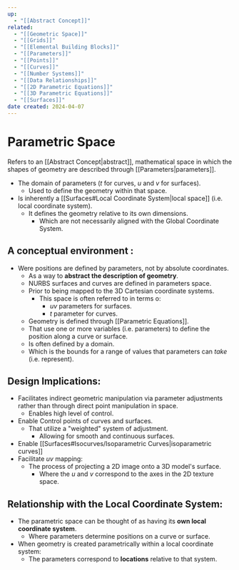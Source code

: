 ```yaml
---
up:
  - "[[Abstract Concept]]"
related:
  - "[[Geometric Space]]"
  - "[[Grids]]"
  - "[[Elemental Building Blocks]]"
  - "[[Parameters]]"
  - "[[Points]]"
  - "[[Curves]]"
  - "[[Number Systems]]"
  - "[[Data Relationships]]"
  - "[[2D Parametric Equations]]"
  - "[[3D Parametric Equations]]"
  - "[[Surfaces]]"
date created: 2024-04-07
---
```

# Parametric Space
Refers to an [[Abstract Concept|abstract]], mathematical space in which the shapes of geometry are described through [[Parameters|parameters]].
- The domain of parameters (*t* for curves, *u* and *v* for surfaces).
	- Used to define the geometry within that space.
- Is inherently a [[Surfaces#Local Coordinate System|local space]] (i.e. local coordinate system).
	- It defines the geometry relative to its own dimensions.
		- Which are not necessarily aligned with the Global Coordinate System.

## A conceptual environment :
- Were positions are defined by parameters, not by absolute coordinates.
	- As a way to **abstract the description of geometry**.
	- NURBS surfaces and curves are defined in parameters space.
	- Prior to being mapped to the 3D Cartesian coordinate systems.
		- This space is often referred to in terms o:
			- *uv* parameters for surfaces.
			- *t* parameter for curves.
	- Geometry is defined through [[Parametric Equations]].
	- That use one or more variables (i.e. parameters) to define the position along a curve or surface.
	- Is often defined by a domain.
	- Which is the bounds for a range of values that parameters can *take* (i.e. represent).

## Design Implications:
- Facilitates indirect geometric manipulation via parameter adjustments rather than through direct point manipulation in  space.
	- Enables high level of control.
- Enable Control points of curves and surfaces.
	- That utilize a "weighted" system of adjustment.
		- Allowing for smooth and continuous surfaces.
- Enable [[Surfaces#Isocurves/Isoparametric Curves|isoparametric curves]] 
- Facilitate *uv* mapping:
	- The process of projecting a 2D image onto a 3D model's surface.
		- Where the *u* and *v* correspond to the axes in the 2D texture space. 

## Relationship with the Local Coordinate System:
- The parametric space can be thought of as having its **own local coordinate system**.
	- Where parameters determine positions on a curve or surface.
- When geometry is created parametrically within a local coordinate system:
	- The parameters correspond to **locations** relative to that system.